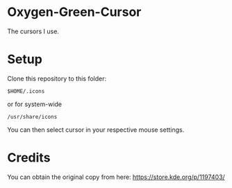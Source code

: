 # Oxygen-Green-Cursor
The cursors I use.

# Setup

Clone this repository to this folder:
```
$HOME/.icons
```
or for system-wide
```
/usr/share/icons
```

You can then select cursor in your respective mouse settings.

# Credits
You can obtain the original copy from here: https://store.kde.org/p/1197403/
